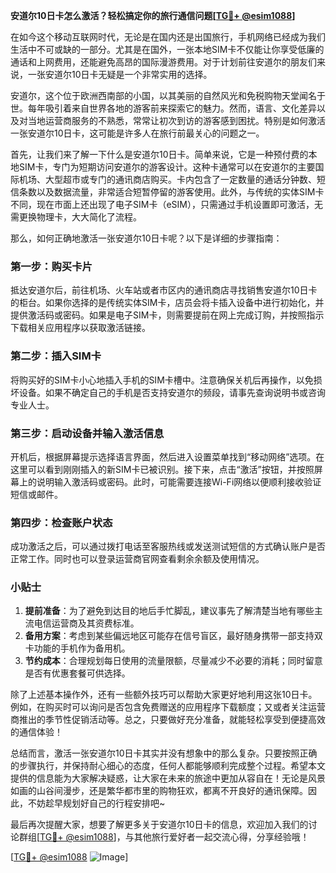 **安道尔10日卡怎么激活？轻松搞定你的旅行通信问题[[TG💪+ @esim1088](https://t.me/s/esim1088)]**

在如今这个移动互联网时代，无论是在国内还是出国旅行，手机网络已经成为我们生活中不可或缺的一部分。尤其是在国外，一张本地SIM卡不仅能让你享受低廉的通话和上网费用，还能避免高昂的国际漫游费用。对于计划前往安道尔的朋友们来说，一张安道尔10日卡无疑是一个非常实用的选择。

安道尔，这个位于欧洲西南部的小国，以其美丽的自然风光和免税购物天堂闻名于世。每年吸引着来自世界各地的游客前来探索它的魅力。然而，语言、文化差异以及对当地运营商服务的不熟悉，常常让初次到访的游客感到困扰。特别是如何激活一张安道尔10日卡，这可能是许多人在旅行前最关心的问题之一。

首先，让我们来了解一下什么是安道尔10日卡。简单来说，它是一种预付费的本地SIM卡，专门为短期访问安道尔的游客设计。这种卡通常可以在安道尔的主要国际机场、大型超市或专门的通讯商店购买。卡内包含了一定数量的通话分钟数、短信条数以及数据流量，非常适合短暂停留的游客使用。此外，与传统的实体SIM卡不同，现在市面上还出现了电子SIM卡（eSIM），只需通过手机设置即可激活，无需更换物理卡，大大简化了流程。

那么，如何正确地激活一张安道尔10日卡呢？以下是详细的步骤指南：

### 第一步：购买卡片

抵达安道尔后，前往机场、火车站或者市区内的通讯商店寻找销售安道尔10日卡的柜台。如果你选择的是传统实体SIM卡，店员会将卡插入设备中进行初始化，并提供激活码或密码。如果是电子SIM卡，则需要提前在网上完成订购，并按照指示下载相关应用程序以获取激活链接。

### 第二步：插入SIM卡

将购买好的SIM卡小心地插入手机的SIM卡槽中。注意确保关机后再操作，以免损坏设备。如果不确定自己的手机是否支持安道尔的频段，请事先查询说明书或咨询专业人士。

### 第三步：启动设备并输入激活信息

开机后，根据屏幕提示选择语言界面，然后进入设置菜单找到“移动网络”选项。在这里可以看到刚刚插入的新SIM卡已被识别。接下来，点击“激活”按钮，并按照屏幕上的说明输入激活码或密码。此时，可能需要连接Wi-Fi网络以便顺利接收验证短信或邮件。

### 第四步：检查账户状态

成功激活之后，可以通过拨打电话至客服热线或发送测试短信的方式确认账户是否正常工作。同时也可以登录运营商官网查看剩余余额及使用情况。

### 小贴士

1. **提前准备**：为了避免到达目的地后手忙脚乱，建议事先了解清楚当地有哪些主流电信运营商及其资费标准。
2. **备用方案**：考虑到某些偏远地区可能存在信号盲区，最好随身携带一部支持双卡功能的手机作为备用机。
3. **节约成本**：合理规划每日使用的流量限额，尽量减少不必要的消耗；同时留意是否有优惠套餐可供选择。

除了上述基本操作外，还有一些额外技巧可以帮助大家更好地利用这张10日卡。例如，在购买时可以询问是否包含免费赠送的应用程序下载额度；又或者关注运营商推出的季节性促销活动等。总之，只要做好充分准备，就能轻松享受到便捷高效的通信体验！

总结而言，激活一张安道尔10日卡其实并没有想象中的那么复杂。只要按照正确的步骤执行，并保持耐心细心的态度，任何人都能够顺利完成整个过程。希望本文提供的信息能为大家解决疑惑，让大家在未来的旅途中更加从容自在！无论是风景如画的山谷间漫步，还是繁华都市里的购物狂欢，都离不开良好的通讯保障。因此，不妨趁早规划好自己的行程安排吧~

最后再次提醒大家，想要了解更多关于安道尔10日卡的信息，欢迎加入我们的讨论群组[[TG💪+ @esim1088](https://t.me/s/esim1088)]，与其他旅行爱好者一起交流心得，分享经验哦！

[[TG💪+ @esim1088](https://t.me/s/esim1088) ![Image](https://i.postimg.cc/4NQfJmqS/Snipaste-2025-05-13-00-14-12.png)]